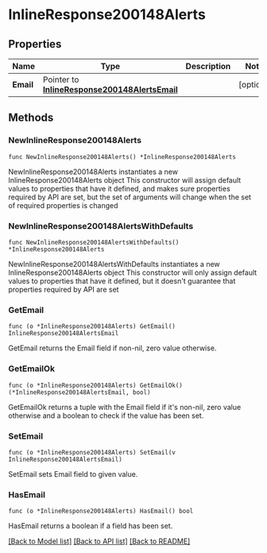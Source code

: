 # InlineResponse200148Alerts

## Properties

Name | Type | Description | Notes
------------ | ------------- | ------------- | -------------
**Email** | Pointer to [**InlineResponse200148AlertsEmail**](InlineResponse200148AlertsEmail.md) |  | [optional] 

## Methods

### NewInlineResponse200148Alerts

`func NewInlineResponse200148Alerts() *InlineResponse200148Alerts`

NewInlineResponse200148Alerts instantiates a new InlineResponse200148Alerts object
This constructor will assign default values to properties that have it defined,
and makes sure properties required by API are set, but the set of arguments
will change when the set of required properties is changed

### NewInlineResponse200148AlertsWithDefaults

`func NewInlineResponse200148AlertsWithDefaults() *InlineResponse200148Alerts`

NewInlineResponse200148AlertsWithDefaults instantiates a new InlineResponse200148Alerts object
This constructor will only assign default values to properties that have it defined,
but it doesn't guarantee that properties required by API are set

### GetEmail

`func (o *InlineResponse200148Alerts) GetEmail() InlineResponse200148AlertsEmail`

GetEmail returns the Email field if non-nil, zero value otherwise.

### GetEmailOk

`func (o *InlineResponse200148Alerts) GetEmailOk() (*InlineResponse200148AlertsEmail, bool)`

GetEmailOk returns a tuple with the Email field if it's non-nil, zero value otherwise
and a boolean to check if the value has been set.

### SetEmail

`func (o *InlineResponse200148Alerts) SetEmail(v InlineResponse200148AlertsEmail)`

SetEmail sets Email field to given value.

### HasEmail

`func (o *InlineResponse200148Alerts) HasEmail() bool`

HasEmail returns a boolean if a field has been set.


[[Back to Model list]](../README.md#documentation-for-models) [[Back to API list]](../README.md#documentation-for-api-endpoints) [[Back to README]](../README.md)


